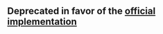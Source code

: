 ## Deprecated in favor of the [official implementation](https://github.com/honeybadger-io/honeybadger-react/)
